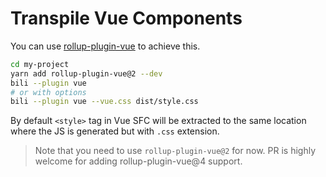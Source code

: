 # Transpile Vue Components

You can use [rollup-plugin-vue](https://github.com/vuejs/rollup-plugin-vue) to achieve this.

```bash
cd my-project
yarn add rollup-plugin-vue@2 --dev
bili --plugin vue
# or with options
bili --plugin vue --vue.css dist/style.css
```

By default `<style>` tag in Vue SFC will be extracted to the same location where the JS is generated but with `.css` extension.

> Note that you need to use `rollup-plugin-vue@2` for now. PR is highly welcome for adding rollup-plugin-vue@4 support.
